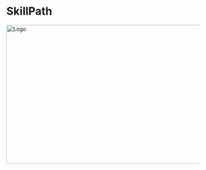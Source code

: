 # SkillPath
<img width="1024" height="363" alt="Logo" src="https://github.com/user-attachments/assets/7426e1e2-01fc-4be6-a5bb-982ccaeb9201" />
